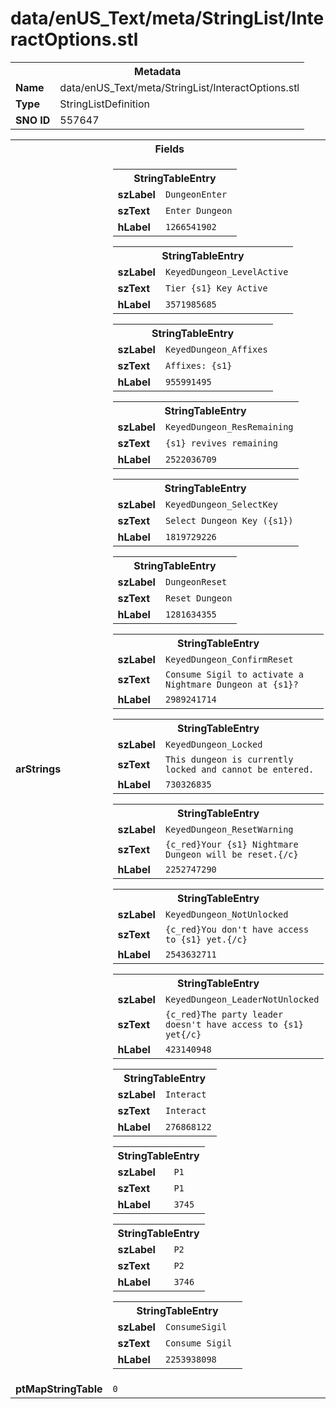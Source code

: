 <h1>data/enUS_Text/meta/StringList/InteractOptions.stl</h1><table><tr><th colspan="100%">Metadata</th></tr><tr><td><b>Name</b></td><td>data/enUS_Text/meta/StringList/InteractOptions.stl</td></tr><tr><td><b>Type</b></td><td>StringListDefinition</td></tr><tr><td><b>SNO ID</b></td><td>557647</td></tr></table>

<table><tr><th colspan="100%">Fields</th></tr><tr><td><b>arStrings</b></td><td><table><tr><th colspan="100%">StringTableEntry</th></tr><tr><td><b>szLabel</b></td><td><code>DungeonEnter</code></td></tr><tr><td><b>szText</b></td><td><code>Enter Dungeon</code></td></tr><tr><td><b>hLabel</b></td><td><code>1266541902</code></td></tr></table>


<table><tr><th colspan="100%">StringTableEntry</th></tr><tr><td><b>szLabel</b></td><td><code>KeyedDungeon_LevelActive</code></td></tr><tr><td><b>szText</b></td><td><code>Tier {s1} Key Active</code></td></tr><tr><td><b>hLabel</b></td><td><code>3571985685</code></td></tr></table>


<table><tr><th colspan="100%">StringTableEntry</th></tr><tr><td><b>szLabel</b></td><td><code>KeyedDungeon_Affixes</code></td></tr><tr><td><b>szText</b></td><td><code>Affixes: {s1}</code></td></tr><tr><td><b>hLabel</b></td><td><code>955991495</code></td></tr></table>


<table><tr><th colspan="100%">StringTableEntry</th></tr><tr><td><b>szLabel</b></td><td><code>KeyedDungeon_ResRemaining</code></td></tr><tr><td><b>szText</b></td><td><code>{s1} revives remaining</code></td></tr><tr><td><b>hLabel</b></td><td><code>2522036709</code></td></tr></table>


<table><tr><th colspan="100%">StringTableEntry</th></tr><tr><td><b>szLabel</b></td><td><code>KeyedDungeon_SelectKey</code></td></tr><tr><td><b>szText</b></td><td><code>Select Dungeon Key ({s1})</code></td></tr><tr><td><b>hLabel</b></td><td><code>1819729226</code></td></tr></table>


<table><tr><th colspan="100%">StringTableEntry</th></tr><tr><td><b>szLabel</b></td><td><code>DungeonReset</code></td></tr><tr><td><b>szText</b></td><td><code>Reset Dungeon</code></td></tr><tr><td><b>hLabel</b></td><td><code>1281634355</code></td></tr></table>


<table><tr><th colspan="100%">StringTableEntry</th></tr><tr><td><b>szLabel</b></td><td><code>KeyedDungeon_ConfirmReset</code></td></tr><tr><td><b>szText</b></td><td><code>Consume Sigil to activate a Nightmare Dungeon at {s1}?</code></td></tr><tr><td><b>hLabel</b></td><td><code>2989241714</code></td></tr></table>


<table><tr><th colspan="100%">StringTableEntry</th></tr><tr><td><b>szLabel</b></td><td><code>KeyedDungeon_Locked</code></td></tr><tr><td><b>szText</b></td><td><code>This dungeon is currently locked and cannot be entered.</code></td></tr><tr><td><b>hLabel</b></td><td><code>730326835</code></td></tr></table>


<table><tr><th colspan="100%">StringTableEntry</th></tr><tr><td><b>szLabel</b></td><td><code>KeyedDungeon_ResetWarning</code></td></tr><tr><td><b>szText</b></td><td><code>{c_red}Your {s1} Nightmare Dungeon will be reset.{/c}</code></td></tr><tr><td><b>hLabel</b></td><td><code>2252747290</code></td></tr></table>


<table><tr><th colspan="100%">StringTableEntry</th></tr><tr><td><b>szLabel</b></td><td><code>KeyedDungeon_NotUnlocked</code></td></tr><tr><td><b>szText</b></td><td><code>{c_red}You don't have access to {s1} yet.{/c}</code></td></tr><tr><td><b>hLabel</b></td><td><code>2543632711</code></td></tr></table>


<table><tr><th colspan="100%">StringTableEntry</th></tr><tr><td><b>szLabel</b></td><td><code>KeyedDungeon_LeaderNotUnlocked</code></td></tr><tr><td><b>szText</b></td><td><code>{c_red}The party leader doesn't have access to {s1} yet{/c}</code></td></tr><tr><td><b>hLabel</b></td><td><code>423140948</code></td></tr></table>


<table><tr><th colspan="100%">StringTableEntry</th></tr><tr><td><b>szLabel</b></td><td><code>Interact</code></td></tr><tr><td><b>szText</b></td><td><code>Interact</code></td></tr><tr><td><b>hLabel</b></td><td><code>276868122</code></td></tr></table>


<table><tr><th colspan="100%">StringTableEntry</th></tr><tr><td><b>szLabel</b></td><td><code>P1</code></td></tr><tr><td><b>szText</b></td><td><code>P1</code></td></tr><tr><td><b>hLabel</b></td><td><code>3745</code></td></tr></table>


<table><tr><th colspan="100%">StringTableEntry</th></tr><tr><td><b>szLabel</b></td><td><code>P2</code></td></tr><tr><td><b>szText</b></td><td><code>P2</code></td></tr><tr><td><b>hLabel</b></td><td><code>3746</code></td></tr></table>


<table><tr><th colspan="100%">StringTableEntry</th></tr><tr><td><b>szLabel</b></td><td><code>ConsumeSigil</code></td></tr><tr><td><b>szText</b></td><td><code>Consume Sigil </code></td></tr><tr><td><b>hLabel</b></td><td><code>2253938098</code></td></tr></table>


</td></tr><tr><td><b>ptMapStringTable</b></td><td><code>0</code></td></tr></table>

